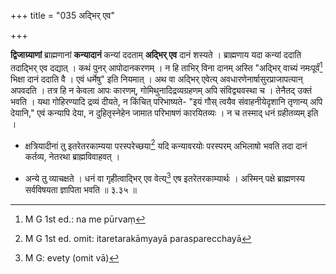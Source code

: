 +++
title = "035 अद्भिर् एव"

+++


**द्विजाग्र्याणां** ब्राह्मणानां **कन्यादानं** कन्यां ददताम् **अद्भिर् एव** दानं शस्यते । ब्राह्मणाय यदा कन्यां ददाति तदाद्भिर् एव दद्यात् । कथं पुनर् आपोदानकरणम् । न हि ताभिर् विना दानम् अस्ति "अद्भिर् वाच्यं नमःपूर्वं[^९९] भिक्षा दानं ददाति वै । एवं धर्मेषु" इति नियमात् । अथ वा अद्भिर् एवेत्य् अवधारणेनार्षासुरप्राजापत्यान् अपवदति । तत्र हि न केवला आपः कारणम्, गोमिथुनादिद्रव्यग्रहणम् अपि संविद्व्यवस्था च । तेनैतद् उक्तं भवति । यथा गोहिरण्यादि द्रव्यं दीयते, न किंचित् परिभाष्यते- "इयं गौस् त्वयैव संवाहनीयेदृशानि तृणान्य् अपि देयानि," एवं कन्यापि देया, न दुहितृस्नेहेन जामात परिभाषणं कारयितव्यः । न च तस्माद् धनं ग्रहीतव्यम् इति ।


[^९९]:
     M G 1st ed.: na me pūrvaṃ

- क्षत्रियादीनां तु इतरेतरकाम्यया परस्परेच्छया[^१००] यदि कन्यावरयोः परस्परम् अभिलाषो भवति तदा दानं कर्तव्य, नेतरथा ब्राह्मविवाहवत् । 


[^१००]:
     M G 1st ed. omit: itaretarakāmyayā parasparecchayā

- अन्ये तु व्याचक्षते । धनं वा गृहीत्वाद्भिर् एव वेत्य्[^१०१] एष इतरेतरकाम्यार्थः । अस्मिन् पक्षे ब्राह्मणस्य सर्वविषयता ज्ञापिता भवति ॥ ३.३५ ॥


[^१०१]:
     M G: evety (omit vā)